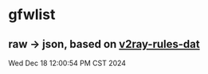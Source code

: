# gfwlist
## raw -> json, based on [v2ray-rules-dat](https://github.com/Loyalsoldier/v2ray-rules-dat)
Wed Dec 18 12:00:54 PM CST 2024


